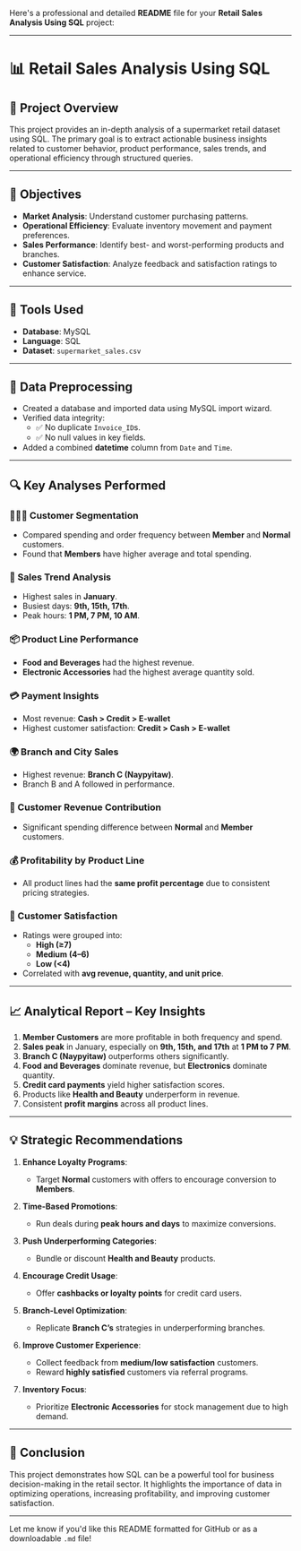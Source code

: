 Here's a professional and detailed **README** file for your **Retail Sales Analysis Using SQL** project:

---

# 📊 Retail Sales Analysis Using SQL

## 📁 Project Overview

This project provides an in-depth analysis of a supermarket retail dataset using SQL. The primary goal is to extract actionable business insights related to customer behavior, product performance, sales trends, and operational efficiency through structured queries.

---

## 🎯 Objectives

- **Market Analysis**: Understand customer purchasing patterns.
- **Operational Efficiency**: Evaluate inventory movement and payment preferences.
- **Sales Performance**: Identify best- and worst-performing products and branches.
- **Customer Satisfaction**: Analyze feedback and satisfaction ratings to enhance service.

---

## 🧰 Tools Used

- **Database**: MySQL
- **Language**: SQL
- **Dataset**: `supermarket_sales.csv`

---

## 🧹 Data Preprocessing

- Created a database and imported data using MySQL import wizard.
- Verified data integrity:
  - ✅ No duplicate `Invoice_ID`s.
  - ✅ No null values in key fields.
- Added a combined **datetime** column from `Date` and `Time`.

---

## 🔍 Key Analyses Performed

### 🧑‍🤝‍🧑 Customer Segmentation
- Compared spending and order frequency between **Member** and **Normal** customers.
- Found that **Members** have higher average and total spending.

### 📆 Sales Trend Analysis
- Highest sales in **January**.
- Busiest days: **9th, 15th, 17th**.
- Peak hours: **1 PM, 7 PM, 10 AM**.

### 📦 Product Line Performance
- **Food and Beverages** had the highest revenue.
- **Electronic Accessories** had the highest average quantity sold.

### 💳 Payment Insights
- Most revenue: **Cash > Credit > E-wallet**
- Highest customer satisfaction: **Credit > Cash > E-wallet**

### 🌍 Branch and City Sales
- Highest revenue: **Branch C (Naypyitaw)**.
- Branch B and A followed in performance.

### 💸 Customer Revenue Contribution
- Significant spending difference between **Normal** and **Member** customers.

### 💰 Profitability by Product Line
- All product lines had the **same profit percentage** due to consistent pricing strategies.

### 🌟 Customer Satisfaction
- Ratings were grouped into:
  - **High (≥7)**
  - **Medium (4–6)**
  - **Low (<4)**
- Correlated with **avg revenue, quantity, and unit price**.

---

## 📈 Analytical Report – Key Insights

1. **Member Customers** are more profitable in both frequency and spend.
2. **Sales peak** in January, especially on **9th, 15th, and 17th** at **1 PM to 7 PM**.
3. **Branch C (Naypyitaw)** outperforms others significantly.
4. **Food and Beverages** dominate revenue, but **Electronics** dominate quantity.
5. **Credit card payments** yield higher satisfaction scores.
6. Products like **Health and Beauty** underperform in revenue.
7. Consistent **profit margins** across all product lines.

---

## 💡 Strategic Recommendations

1. **Enhance Loyalty Programs**:
   - Target **Normal** customers with offers to encourage conversion to **Members**.
   
2. **Time-Based Promotions**:
   - Run deals during **peak hours and days** to maximize conversions.

3. **Push Underperforming Categories**:
   - Bundle or discount **Health and Beauty** products.

4. **Encourage Credit Usage**:
   - Offer **cashbacks or loyalty points** for credit card users.

5. **Branch-Level Optimization**:
   - Replicate **Branch C’s** strategies in underperforming branches.

6. **Improve Customer Experience**:
   - Collect feedback from **medium/low satisfaction** customers.
   - Reward **highly satisfied** customers via referral programs.

7. **Inventory Focus**:
   - Prioritize **Electronic Accessories** for stock management due to high demand.

---

## 📌 Conclusion

This project demonstrates how SQL can be a powerful tool for business decision-making in the retail sector. It highlights the importance of data in optimizing operations, increasing profitability, and improving customer satisfaction.

---

Let me know if you'd like this README formatted for GitHub or as a downloadable `.md` file!
